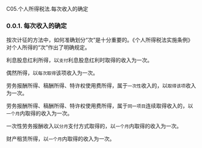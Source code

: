 C05.个人所得税法.每次收入的确定

### 0.0.1. 每次收入的确定

按次计征的方法中，如何准确划分“次”是十分重要的。《个人所得税法实施条例》对个人所得的“次”作出了明确规定。

利息股息红利所得，以`支付`利息股息红利时取得的收入为一次。

偶然所得，以`每次取得`该项收入为一次。

劳务报酬所得、稿酬所得、特许权使用费所得，属于`一次性`收入的，以`取得该项`收入为一次。

劳务报酬所得、稿酬所得、特许权使用费所得，属于`同一项目`连续取得收入的，以`一个月`内取得的收入为一次。

一次性劳务报酬收入以`分月`支付方式取得的，以`一个月`内取得的收入为一次。

财产租赁所得，以`一个月`内取得的收入为一次。
